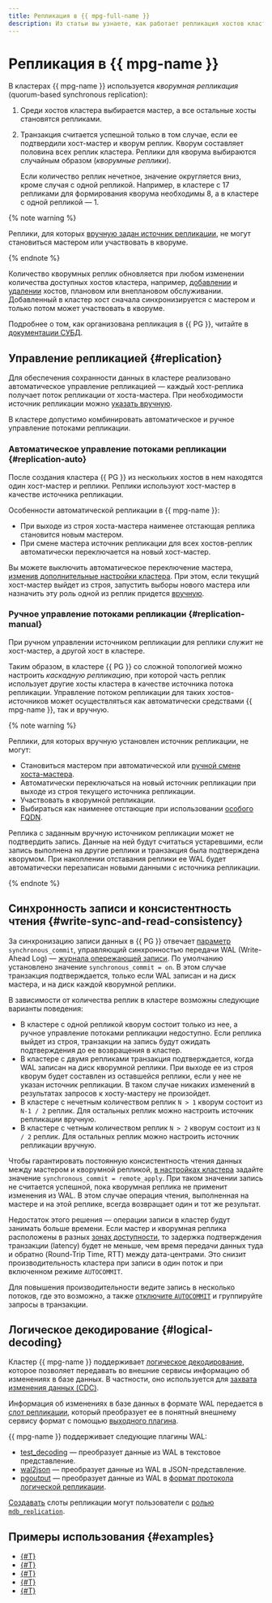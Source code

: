 ```yaml
---
title: Репликация в {{ mpg-full-name }}
description: Из статьи вы узнаете, как работает репликация хостов кластера в {{ mpg-full-name }}.
---
```


# Репликация в {{ mpg-name }}

В кластерах {{ mpg-name }} используется _кворумная репликация_ (quorum-based synchronous replication):

1. Среди хостов кластера выбирается мастер, а все остальные хосты становятся репликами.
1. Транзакция считается успешной только в том случае, если ее подтвердили хост-мастер и кворум реплик. Кворум составляет половина всех реплик кластера. Реплики для кворума выбираются случайным образом (_кворумные реплики_).

    Если количество реплик нечетное, значение округляется вниз, кроме случая с одной репликой. Например, в кластере с 17 репликами для формирования кворума необходимы 8, а в кластере с одной репликой — 1.

{% note warning %}

Реплики, для которых [вручную задан источник репликации](#replication-manual), не могут становиться мастером или участвовать в кворуме.

{% endnote %}

Количество кворумных реплик обновляется при любом изменении количества доступных хостов кластера, например, [добавлении](../operations/hosts.md#add) и [удалении](../operations/hosts.md#remove) хостов, плановом или внеплановом обслуживании. Добавленный в кластер хост сначала синхронизируется с мастером и только потом может участвовать в кворуме.

Подробнее о том, как организована репликация в {{ PG }}, читайте в [документации СУБД](https://www.postgresql.org/docs/current/static/warm-standby.html).

## Управление репликацией {#replication}

Для обеспечения сохранности данных в кластере реализовано автоматическое управление репликацией — каждый хост-реплика получает поток репликации от хоста-мастера. При необходимости источник репликации можно [указать вручную](../operations/hosts.md#update).

В кластере допустимо комбинировать автоматическое и ручное управление потоками репликации.

### Автоматическое управление потоками репликации {#replication-auto}

После создания кластера {{ PG }} из нескольких хостов в нем находятся один хост-мастер и реплики. Реплики используют хост-мастер в качестве источника репликации.

Особенности автоматической репликации в {{ mpg-name }}:

* При выходе из строя хоста-мастера наименее отстающая реплика становится новым мастером.
* При смене мастера источник репликации для всех хостов-реплик автоматически переключается на новый хост-мастер.

Вы можете выключить автоматическое переключение мастера, [изменив дополнительные настройки кластера](../operations/update.md#change-additional-settings). При этом, если текущий хост-мастер выйдет из строя, запустить выборы нового мастера или назначить эту роль одной из реплик придется [вручную](../operations/update.md#start-manual-failover).

### Ручное управление потоками репликации {#replication-manual}

При ручном управлении источником репликации для реплики служит не хост-мастер, а другой хост в кластере.

Таким образом, в кластере {{ PG }} со сложной топологией можно настроить _каскадную репликацию_, при которой часть реплик использует другие хосты кластера в качестве источника потока репликации. Управление потоком репликации для таких хостов-источников может осуществляться как автоматически средствами {{ mpg-name }}, так и вручную.

{% note warning %}

Реплики, для которых вручную установлен источник репликации, не могут:

* Становиться мастером при автоматической или [ручной смене хоста-мастера](../operations/update.md#start-manual-failover).
* Автоматически переключаться на новый источник репликации при выходе из строя текущего источника репликации.
* Участвовать в кворумной репликации.
* Выбираться как наименее отстающие при использовании [особого FQDN](../operations/connect.md#fqdn-replica).

Реплика с заданным вручную источником репликации может не подтвердить запись. Данные на ней будут считаться устаревшими, если запись выполнена на другие реплики и транзакция была подтверждена кворумом. При накоплении отставания реплики ее WAL будет автоматически перезаписан новыми данными с источника репликации.

{% endnote %}

## Синхронность записи и консистентность чтения {#write-sync-and-read-consistency}

За синхронизацию записи данных в {{ PG }} отвечает [параметр](settings-list.md#setting-synchronous-commit) `synchronous_commit`, управляющий синхронностью передачи WAL (Write-Ahead Log) — [журнала опережающей записи](https://www.postgresql.org/docs/current/wal-intro.html). По умолчанию установлено значение `synchronous_commit = on`. В этом случае транзакция подтверждается, только если WAL записан и на диск мастера, и на диск каждой кворумной реплики.

В зависимости от количества реплик в кластере возможны следующие варианты поведения:

* В кластере с одной репликой кворум состоит только из нее, а ручное управление потоками репликации недоступно. Если реплика выйдет из строя, транзакции на запись будут ожидать подтверждения до ее возвращения в кластер.
* В кластере с двумя репликами транзакция подтверждается, когда WAL записан на диск кворумной реплики. При выходе ее из строя кворум будет составлен из оставшейся реплики, если у нее не указан источник репликации. В таком случае никаких изменений в результатах запросов к хосту-мастеру не произойдет.
* В кластере с нечетным количеством реплик `N > 1` кворум состоит из `N-1 / 2` реплик. Для остальных реплик можно настроить источник репликации вручную.
* В кластере с четным количеством реплик `N > 2` кворум состоит из `N / 2` реплик. Для остальных реплик можно настроить источник репликации вручную.

Чтобы гарантировать постоянную консистентность чтения данных между мастером и кворумной репликой, [в настройках кластера](../operations/update.md#change-postgresql-config) задайте значение `synchronous_commit = remote_apply`. При таком значении запись не считается успешной, пока кворумная реплика не применит изменения из WAL. В этом случае операция чтения, выполненная на мастере и на этой реплике, всегда возвращает один и тот же результат.

Недостаток этого решения — операции записи в кластер будут занимать больше времени. Если мастер и кворумная реплика расположены в разных [зонах доступности](../../overview/concepts/geo-scope.md), то задержка подтверждения транзакции (latency) будет не меньше, чем время передачи данных туда и обратно (Round-Trip Time, RTT) между дата-центрами. Это снизит производительность кластера при записи в один поток и при включенном режиме `AUTOCOMMIT`.

Для повышения производительности ведите запись в несколько потоков, где это возможно, а также [отключите `AUTOCOMMIT`](https://www.postgresql.org/docs/current/ecpg-sql-set-autocommit.html) и группируйте запросы в транзакции.

## Логическое декодирование {#logical-decoding}

Кластер {{ mpg-name }} поддерживает [логическое декодирование](https://www.postgresql.org/docs/current/logicaldecoding.html), которое позволяет передавать во внешние сервисы информацию об изменениях в базе данных. В частности, оно используется для [захвата изменения данных (CDC)](../../data-transfer/concepts/cdc.md).

Информация об изменениях в базе данных в формате WAL передается в [слот репликации](https://www.postgresql.org/docs/current/logicaldecoding-explanation.html), который преобразует ее в понятный внешнему сервису формат с помощью [выходного плагина](https://www.postgresql.org/docs/current/logicaldecoding-output-plugin.html).

{{ mpg-name }} поддерживает следующие плагины WAL:

* [test_decoding](https://www.postgresql.org/docs/current/test-decoding.html) — преобразует данные из WAL в текстовое представление.
* [wal2json](https://github.com/eulerto/wal2json) — преобразует данные из WAL в JSON-представление.
* [pgoutput](https://www.npgsql.org/doc/replication.html#logical-streaming-replication-protocol-pgoutput-plugin) — преобразует данные из WAL в [формат протокола логической репликации](https://www.postgresql.org/docs/current/protocol-logicalrep-message-formats.html).

[Создавать](../operations/replication-slots.md#create) слоты репликации могут пользователи с [ролью `mdb_replication`](./roles.md#mdb-replication).

## Примеры использования {#examples}

* [{#T}](../tutorials/data-migration.md)
* [{#T}](../tutorials/mmy-to-mpg.md)
* [{#T}](../tutorials/mpg-to-mmy.md)
* [{#T}](../tutorials/outbound-replication.md)
* [{#T}](../tutorials/rdbms-to-clickhouse.md)
